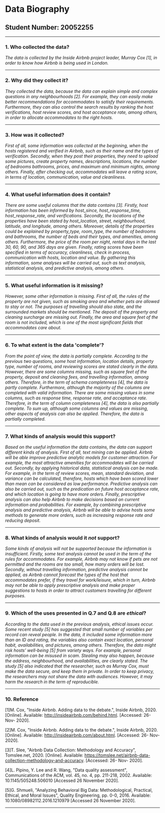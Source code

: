 # Data Biography

## Student Number: 20052255

---

### 1. Who collected the data?

_The data is collected by the Inside Airbnb project leader, Murray Cox [1], in order to know how Airbnb is being used in London._

---

### 2. Why did they collect it?

_They collected the data, because the data can explain simple and complex questions in any neighbourhoods [2]. For example, they can easily make better recommendations for accommodates to satisfy their requirements. Furthermore, they can also control the search results by ranking the host verifications, host review scores, and host acceptance rate, among others, in order to allocate accommodates to the right hosts._

---

### 3. How was it collected?

_First of all, some information was collected at the beginning, when the hosts registered and verified in Airbnb, such as their name and the types of verification. Secondly, when they post their properties, they need to upload some pictures, create property names, descriptions, locations, the number of bedrooms bathrooms, prices, and maximum and minimum nights, among others. Finally, after checking out, accommodates will leave a rating score, in terms of location, communication, value and cleanliness._

---

### 4. What useful information does it contain?


_There are some useful columns that the data contains [3]. Firstly, host information has been informed by host_since, host_response_time, host_response_rate, and verifications. Secondly, the locations of the properties have been stated by host_location, street, neighbourhood, latitude, and longitude, among others. Moreover, details of the properties could be explained by property_type, room_type, the number of bedrooms and bathrooms, the number of beds and their types, and amenities, among others. Furthermore, the price of the room per night, rental days in the last 30, 60, 90, and 365 days are given. Finally, rating scores have been specified in terms of accuracy, cleanliness, check in process, communication with hosts, location and value. By gathering this information, some analyses will be carried out, such as text analysis, statistical analysis, and predictive analysis, among others._

---

### 5. What useful information is it missing?

_However, some other information is missing. First of all, the rules of the property are not given, such as smoking area and whether pets are allowed to stay or not. The purposes of travelling should also state, and the surrounded markets should be mentioned. The deposit of the property and cleaning surcharge are missing out. Finally, the area and square feet of the room is not included, which is one of the most significant fields that accommodates care about._

---

### 6. To what extent is the data 'complete'?

_From the point of view, the data is partially complete. According to the previous two questions, some host information, location details, property type, number of rooms, and reviewing scores are stated clearly in the data. However, there are some columns missing, such as square feet of the property, deposit and cleaning fees, and travelling information, among others. Therefore, in the term of schema completeness [4], the data is partly complete. Furthermore, although the majority of the columns are completed with valid information. There are some missing values in some columns, such as response time, response rate, and acceptance rate. Therefore, in the term of column completeness [4], the data is also partially complete. To sum up, although some columns and values are missing, other aspects of analysis can also be applied. Therefore, the data is partially completed._

---

### 7. What kinds of analysis would this support?

_Based on the useful information the data contains, the data can support different kinds of analysis. First of all, text mining can be applied. Airbnb will be able improve predictive analytic models for customer attraction. For example, the most attractive amenities for accommodates will be carried out. Secondly, by applying historical data, statistical analysis can be made. For example, in the term of review scores, mean, standard deviation, and variance can be calculated, therefore, hosts which have been scored lower than mean can be considered as low performance. Predictive analysis can also be carried out, such as the predication on future host acceptance rate, and which location is going to have more orders. Finally, prescriptive analysis can also help Airbnb to make decisions based on current information and probabilities. For example, by combining prescriptive analysis and predictive analysis, Airbnb will be able to advise hosts some methods to generate more orders, such as increasing response rate and reducing deposit._

---

### 8. What kinds of analysis would it _not_ support?

_Some kinds of analysis will not be supported because the information is insufficient. Firstly, some text analysis cannot be used in the term of the rules for accommodates. For example, Airbnb may not know if pets are not permitted and the rooms are too small, how many orders will be lost. Secondly, without travelling information, predictive analysis cannot be applied, as Airbnb cannot forecast the types of the host that accommodates prefer, if they travel for work/leisure, which in turn, Airbnb may not be able to apply prescriptive analysis and make proper suggestions to hosts in order to attract customers travelling for different purposes._

---

### 9. Which of the uses presented in Q.7 and Q.8 are _ethical_?

_According to the data used in the previous analysis, ethical issues occur. Some recent study [5] has suggested that small number of variables per record can reveal people. In the data, it included some information more than an ID and rating, the variables also contain exact location, personal habit, availabilities, and pictures, among others. Therefore, the data might risk hosts’ well-being [5] from variety ways. For example, personal information can be misused in scam. Stealing may also happen, because the address, neighbourhood, and availabilities, are clearly stated. The study [5] also indicated that the researcher, such as Murray Cox, must make the data secure, and keep them in private. In order to keep privacy, the researchers may not share the data with audiences. However, it may harm the research in the term of reproducible._

---

### 10. Reference

[1]M. Cox, "Inside Airbnb. Adding data to the debate.", Inside Airbnb, 2020. [Online]. Available: http://insideairbnb.com/behind.html. [Accessed: 26- Nov- 2020].

[2]M. Cox, "Inside Airbnb. Adding data to the debate.", Inside Airbnb, 2020. [Online]. Available: http://insideairbnb.com/about.html. [Accessed: 26- Nov- 2020].

[3]T. Slee, "Airbnb Data Collection: Methodology and Accuracy", Tomslee.net, 2020. [Online]. Available: https://tomslee.net/airbnb-data-collection-methodology-and-accuracy. [Accessed: 26- Nov- 2020]. 

[4]L. Pipino, Y. Lee and R. Wang, "Data quality assessment", Communications of the ACM, vol. 45, no. 4, pp. 211-218, 2002. Available: 10.1145/505248.506010 [Accessed 26 November 2020].

[5]G. Shmueli, "Analyzing Behavioral Big Data: Methodological, Practical, Ethical, and Moral Issues", Quality Engineering, pp. 0-0, 2016. Available: 10.1080/08982112.2016.1210979 [Accessed 26 November 2020].

---

